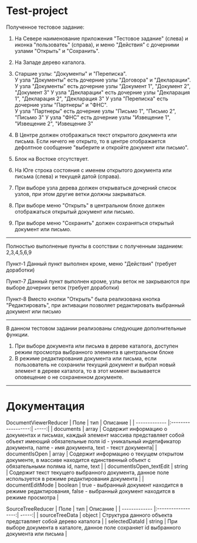 # Test-project
Полученное тестовое задание:
1) На Севере наименование приложения "Тестовое задание" (слева) и иконка "пользоватеь" (справа), и меню "Действия" с дочерними узлами "Открыть" и "Сохранить". 
2) На Западе дерево каталога.  
3) Старшие узлы: "Документы" и "Переписка".  
  У узла "Документы" есть дочерние узлы "Договора" и "Декларации".  
  У узла "Документы" есть дочерние узлы "Документ 1", "Документ 2", "Документ 3" 
  У узла "Декларации" есть дочерние узлы "Декларация 1", "Декларация 2", "Декларация 3" 
  У узла "Переписка" есть дочерние узлы "Партнеры" и "ФНС".  
  У узла "Партнеры" есть дочерние узлы "Письмо 1", "Письмо 2", "Письмо 3" 
  У узла "ФНС" есть дочерние узлы "Извещение 1", "Извещение 2", "Извещение 3" 
    
4) В Центре должен отображаться текст открытого документа или письма. Если ничего не открыто, то в центре отображается дефолтное сообщение "выберите и откройте документ или письмо". 
5) Блок на Востоке отсутствует. 
6) На Юге строка состояния с именем открытого документа или письма (слева) и текущей датой (справа).   
7) При выборе узла дерева должен открываться дочерний список узлов, при этом другие ветки должны закрываться. 
8) При выборе меню "Открыть" в центральном блоке должен отображаться открытый документ или письмо. 
9) При выборе меню "Сохранить" должен сохраняться открытый документ или письмо.
___________________________________________________________________________________________
Полностью выполненые пункты в соотствии с полученным заданием: 
2,3,4,5,6,9

Пункт-1 Данный пункт выполнен кроме, меню "Действия" (требует доработки)

Пункт-7 Данный пункт выполнен кроме, узлы веток не закрываются при выборе дочерних веток (требует доработки)

Пункт-8 Вместо кнопки "Открыть" была реализована кнопка "Редактировать", при активации позволяет редактировать выбранный документ или письмо

___________________________________________________________________________________________

В данном тестовом задании реализованы следующие дополнительные функции.

1) При выборе документа или письма в дереве каталога, доступен режим просмотра выбранного элемента в центральном блоке
2) В режиме редактирования документа или письма, если пользователь не сохранили текущий документ и выбрал новый элемент в дереве каталога, то в этот момент вызывается оповещение о не сохраненном документе.
___________________________________________________________________________________________

# Документация

DocumentViewerReducer
| Поле      | тип               | Описание |
| ------------- |:------------------:| -----:|
| documents     | array    | Содержит информацию о документах и письмах, каждый элемент массива представляет собой объект имеющий обязательные поля id - уникальный индетификатор документа, name - имя документа, text - текст документа|
| documentIsOpen | array    | Содержит информацию о текущем открытом документе, в массиве находится единственный объект с обязательными поляма id, name, text |
| documentIsOpen_textEdit | string | Содержит текст текущего выбранного документа, данное поле используется в режиме редактирования документа |
| documentEditMode | boolean | true - выбранный документ находится в режиме редактирования, false - выбранный документ находится в режиме просмотра |

SourceTreeReducer
| Поле      | тип               | Описание |
| ------------- |:------------------:| -----:|
| sourceTreeData | object | Структура данного объекта представляет собой дерево каталога |
| selectedDataId | string | При выборе документа в каталоге, данное поле сохраняет id выбранного документа или письма |
